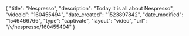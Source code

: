 {
    "title": "Nespresso",
    "description": "Today it is all about Nespresso",
    "videoid": "160455494",
    "date_created": "1523897842",
    "date_modified": "1546466766",
    "type": "captivate",
    "layout": "video",
    "url": "\/v\/nespresso\/160455494"
}